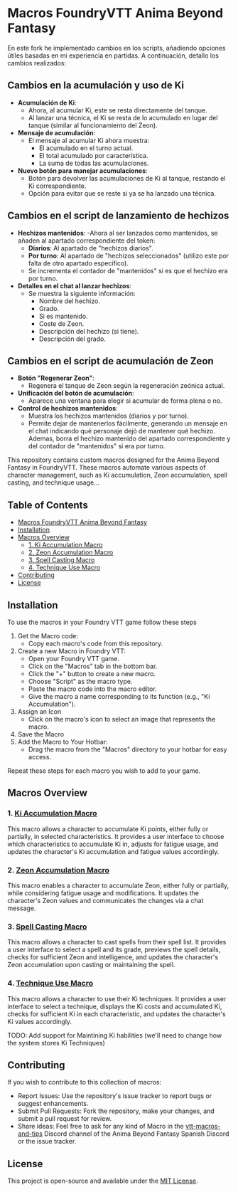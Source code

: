 # Macros FoundryVTT Anima Beyond Fantasy

En este fork he implementado cambios en los scripts, añadiendo opciones útiles basadas en mi experiencia en partidas. A continuación, detallo los cambios realizados:

## Cambios en la acumulación y uso de Ki

- **Acumulación de Ki**: 
  - Ahora, al acumular Ki, este se resta directamente del tanque.
  - Al lanzar una técnica, el Ki se resta de lo acumulado en lugar del tanque (similar al funcionamiento del Zeon).
- **Mensaje de acumulación**: 
  - El mensaje al acumular Ki ahora muestra:
    - El acumulado en el turno actual.
    - El total acumulado por característica.
    - La suma de todas las acumulaciones.
- **Nuevo botón para manejar acumulaciones**: 
  - Botón para devolver las acumulaciones de Ki al tanque, restando el Ki correspondiente.
  - Opción para evitar que se reste si ya se ha lanzado una técnica.

## Cambios en el script de lanzamiento de hechizos

- **Hechizos mantenidos**: 
  -Ahora al ser lanzados como mantenidos, se añaden al apartado correspondiente del token:
    - **Diarios**: Al apartado de "hechizos diarios".
    - **Por turno**: Al apartado de "hechizos seleccionados" (utilizo este por falta de otro apartado especifico).
  - Se incrementa el contador de "mantenidos" si es que el hechizo era por turno.
- **Detalles en el chat al lanzar hechizos**: 
  - Se muestra la siguiente información:
    - Nombre del hechizo.
    - Grado.
    - Si es mantenido.
    - Coste de Zeon.
    - Descripción del hechizo (si tiene).
    - Descripción del grado.

## Cambios en el script de acumulación de Zeon

- **Botón "Regenerar Zeon"**: 
  - Regenera el tanque de Zeon según la regeneración zeónica actual.
- **Unificación del botón de acumulación**: 
  - Aparece una ventana para elegir si acumular de forma plena o no.
- **Control de hechizos mantenidos**: 
  - Muestra los hechizos mantenidos (diarios y por turno).
  - Permite dejar de mantenerlos fácilmente, generando un mensaje en el chat indicando qué personaje dejó de mantener qué hechizo. Ademas, borra el hechizo mantenido del apartado correspondiente y del contador de "mantenidos" si era por turno.



This repository contains custom macros designed for the Anima Beyond Fantasy in FoundryVTT. These macros automate various aspects of character management, such as Ki accumulation, Zeon accumulation, spell casting, and technique usage...

## Table of Contents

- [Macros FoundryVTT Anima Beyond Fantasy](#macros-foundryvtt-anima-beyond-fantasy)
- [Installation](#installation)
- [Macros Overview](#macros-overview)
  - [1. Ki Accumulation Macro](#1-ki-accumulation-macro)
  - [2. Zeon Accumulation Macro](#2-zeon-accumulation-macro)
  - [3. Spell Casting Macro](#3-spell-casting-macro)
  - [4. Technique Use Macro](#4-technique-use-macro)
- [Contributing](#contributing)
- [License](#license)

## Installation

To use the macros in your Foundry VTT game follow these steps

1. Get the Macro code:
    - Copy each macro's code from this repository.
2. Create a new Macro in Foundry VTT:
    - Open your Foundry VTT game.
    - Click on the "Macros" tab in the bottom bar.
    - Click the "+" button to create a new macro.
    - Choose "Script" as the macro type.
    - Paste the macro code into the macro editor.
    - Give the macro a name corresponding to its function (e.g., "Ki Accumulation").
3. Assign an Icon
    - Click on the macro's icon to select an image that represents the macro.
4. Save the Macro
5. Add the Macro to Your Hotbar:
    - Drag the macro from the "Macros" directory to your hotbar for easy access.

Repeat these steps for each macro you wish to add to your game.

## Macros Overview

### 1. [Ki Accumulation Macro](accumulate-ki.js)

This macro allows a character to accumulate Ki points, either fully or partially, in selected characteristics. It provides a user interface to choose which characteristics to accumulate Ki in, adjusts for fatigue usage, and updates the character's Ki accumulation and fatigue values accordingly.

### 2. [Zeon Accumulation Macro](accumulate-zeon.js)

This macro enables a character to accumulate Zeon, either fully or partially, while considering fatigue usage and modifications. It updates the character's Zeon values and communicates the changes via a chat message.

### 3. [Spell Casting Macro](cast-spell.js)

This macro allows a character to cast spells from their spell list. It provides a user interface to select a spell and its grade, previews the spell details, checks for sufficient Zeon and intelligence, and updates the character's Zeon accumulation upon casting or maintaining the spell.

### 4. [Technique Use Macro](use-technique-ki.js)

This macro allows a character to use their Ki techniques. It provides a user interface to select a technique, displays the Ki costs and accumulated Ki, checks for sufficient Ki in each characteristic, and updates the character's Ki values accordingly. 

TODO: Add support for Maintining Ki habilities (we'll need to change how the system stores Ki Techniques)


## Contributing

If you wish to contribute to this collection of macros:

- Report Issues: Use the repository's issue tracker to report bugs or suggest enhancements.
- Submit Pull Requests: Fork the repository, make your changes, and submit a pull request for review.
- Share ideas: Feel free to ask for any kind of Macro in the [vtt-macros-and-tips](https://discord.com/channels/327226685399367680/765299386506805252) Discord channel of the Anima Beyond Fantasy Spanish Discord or the issue tracker.


## License
This project is open-source and available under the [MIT License](LICENSE).
